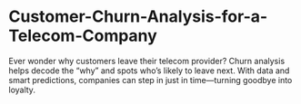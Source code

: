 # Customer-Churn-Analysis-for-a-Telecom-Company
Ever wonder why customers leave their telecom provider? Churn analysis helps decode the “why” and spots who’s likely to leave next. With data and smart predictions, companies can step in just in time—turning goodbye into loyalty.
